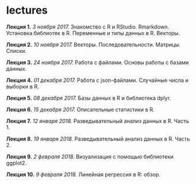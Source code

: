 # lectures

**Лекция 1.** *3 ноября 2017.* Знакомство с R и RStudio. Rmarkdown. Установка библиотек в R. Переменные и типы данных в R. Векторы.

**Лекция 2.** *10 ноября 2017.* Векторы. Последовательности. Матрицы. Списки.

**Лекция 3.** *24 ноября 2017.* Работа с файлами. Основы работы с базами данных.

**Лекция 4.** *01 декабря 2017.* Работа с json-файлами. Случайные числа и выборки в R.

**Лекция 5.** *08 декабря 2017.* Базы данных в R и библиотека dplyr.

**Лекция 6.** *15 декабря 2017.* Описательные статистики в R.

**Лекция 7.** *12 января 2018.* Разведывательный анализ данных в R. Часть 1.

**Лекция 8.** *19 января 2018.* Разведывательный анализ данных в R. Часть 2.

**Лекция 9.** *2 февраля 2018.* Визуализация с помощью библиотеки ggplot2.

**Лекция 10.** *9 февраля 2018.* Линейная регрессия в R: обзор.